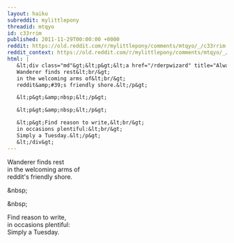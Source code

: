 ```yaml
---
layout: haiku
subreddit: mylittlepony
threadid: mtqyo
id: c33rrim
published: 2011-11-29T00:00:00 +0000
reddit: https://old.reddit.com/r/mylittlepony/comments/mtqyo/_/c33rrim
reddit_context: https://old.reddit.com/r/mylittlepony/comments/mtqyo/_/c33rrim?context=3
html: |
   &lt;div class="md"&gt;&lt;p&gt;&lt;a href="/rderpwizard" title="Always Relevant / Wondering What You Want From / Paper Bag Princess"&gt;&lt;/a&gt; 
   Wanderer finds rest&lt;br/&gt;
   in the welcoming arms of&lt;br/&gt;
   reddit&amp;#39;s friendly shore.&lt;/p&gt;

   &lt;p&gt;&amp;nbsp;&lt;/p&gt;

   &lt;p&gt;&amp;nbsp;&lt;/p&gt;

   &lt;p&gt;Find reason to write,&lt;br/&gt;
   in occasions plentiful:&lt;br/&gt;
   Simply a Tuesday.&lt;/p&gt;
   &lt;/div&gt;
---
```


[](/rderpwizard "Always Relevant / Wondering What You Want From / Paper Bag Princess") 
Wanderer finds rest  
in the welcoming arms of  
reddit's friendly shore.

&amp;nbsp;

&amp;nbsp;

Find reason to write,  
in occasions plentiful:  
Simply a Tuesday.